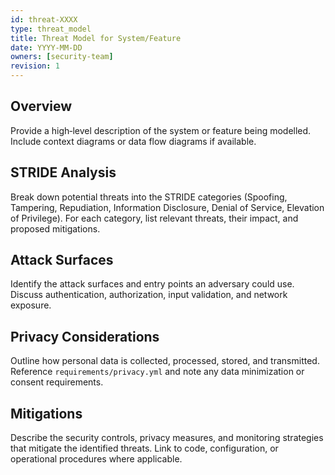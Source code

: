 ```yaml
---
id: threat-XXXX
type: threat_model
title: Threat Model for System/Feature
date: YYYY-MM-DD
owners: [security-team]
revision: 1
---
```


## Overview

Provide a high‑level description of the system or feature being modelled.  Include
context diagrams or data flow diagrams if available.

## STRIDE Analysis

Break down potential threats into the STRIDE categories (Spoofing, Tampering,
Repudiation, Information Disclosure, Denial of Service, Elevation of Privilege).
For each category, list relevant threats, their impact, and proposed mitigations.

## Attack Surfaces

Identify the attack surfaces and entry points an adversary could use.  Discuss
authentication, authorization, input validation, and network exposure.

## Privacy Considerations

Outline how personal data is collected, processed, stored, and transmitted.
Reference `requirements/privacy.yml` and note any data minimization or consent
requirements.

## Mitigations

Describe the security controls, privacy measures, and monitoring strategies that
mitigate the identified threats.  Link to code, configuration, or operational
procedures where applicable.